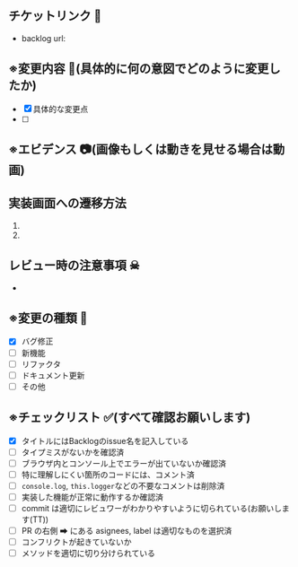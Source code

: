 ## チケットリンク 🎫

- backlog url:

## ※変更内容 🔄(具体的に何の意図でどのように変更したか)

- [x] 具体的な変更点
- [ ]

## ※エビデンス 📷(画像もしくは動きを見せる場合は動画)

## 実装画面への遷移方法

1.
2.

## レビュー時の注意事項 ☠

-

## ※変更の種類 🔀

- [x] バグ修正
- [ ] 新機能
- [ ] リファクタ
- [ ] ドキュメント更新
- [ ] その他

## ※チェックリスト ✅(すべて確認お願いします)

- [x] タイトルにはBacklogのissue名を記入している
- [ ] タイプミスがないかを確認済
- [ ] ブラウザ内とコンソール上でエラーが出ていないか確認済
- [ ] 特に理解しにくい箇所のコードには、コメント済
- [ ] `console.log`, `this.logger`などの不要なコメントは削除済
- [ ] 実装した機能が正常に動作するか確認済
- [ ] commit は適切にレビュワーがわかりやすいように切られている(お願いします(TT))
- [ ] PR の右側 ➡ にある asignees, label は適切なものを選択済
- [ ] コンフリクトが起きていないか
- [ ] メソッドを適切に切り分けられている
